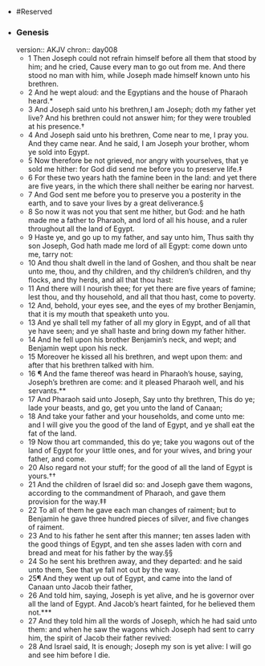 - #Reserved
- ### Genesis
  version:: AKJV
  chron:: day008
	- 1 Then Joseph could not refrain himself before all them that stood by him; and he
	  cried, Cause every man to go out from me. And there stood no man with him, while
	  Joseph made himself known unto his brethren.
	- 2 And he wept aloud: and the Egyptians
	  and the house of Pharaoh heard.*
	- 3 And Joseph said unto his brethren,I am Joseph; doth
	  my father yet live? And his brethren could not answer him; for they were troubled at
	  his presence.†
	- 4 And Joseph said unto his brethren, Come near to me, I pray you. And
	  they came near. And he said, I am Joseph your brother, whom ye sold into Egypt.
	- 5 Now
	  therefore be not grieved, nor angry with yourselves, that ye sold me hither: for God did
	  send me before you to preserve life.‡
	- 6 For these two years hath the famine been in the
	  land: and yet there are five years, in the which there shall neither be earing nor harvest.
	- 7 And God sent me before you to preserve you a posterity in the earth, and to save your
	  lives by a great deliverance.§
	- 8 So now it was not you that sent me hither, but God: and
	  he hath made me a father to Pharaoh, and lord of all his house, and a ruler throughout
	  all the land of Egypt.
	- 9 Haste ye, and go up to my father, and say unto him, Thus saith
	  thy son Joseph, God hath made me lord of all Egypt: come down unto me, tarry not:
	- 10 And thou shalt dwell in the land of Goshen, and thou shalt be near unto me, thou,
	  and thy children, and thy children’s children, and thy flocks, and thy herds, and all that
	  thou hast:
	- 11 And there will I nourish thee; for yet there are five years of famine; lest
	  thou, and thy household, and all that thou hast, come to poverty.
	- 12 And, behold, your
	  eyes see, and the eyes of my brother Benjamin, that it is my mouth that speaketh unto
	  you.
	- 13 And ye shall tell my father of all my glory in Egypt, and of all that ye have seen;
	  and ye shall haste and bring down my father hither.
	- 14 And he fell upon his brother
	  Benjamin’s neck, and wept; and Benjamin wept upon his neck.
	- 15 Moreover he kissed
	  all his brethren, and wept upon them: and after that his brethren talked with him.
	- 16 ¶ And the fame thereof was heard in Pharaoh’s house, saying, Joseph’s brethren
	  are come: and it pleased Pharaoh well, and his servants.**
	- 17 And Pharaoh said unto
	  Joseph, Say unto thy brethren, This do ye; lade your beasts, and go, get you unto the
	  land of Canaan;
	- 18 And take your father and your households, and come unto me: and
	  I will give you the good of the land of Egypt, and ye shall eat the fat of the land.
	- 19 Now
	  thou art commanded, this do ye; take you wagons out of the land of Egypt for your little
	  ones, and for your wives, and bring your father, and come.
	- 20 Also regard not your stuff;
	  for the good of all the land of Egypt is yours.††
	- 21 And the children of Israel did so: and
	  Joseph gave them wagons, according to the commandment of Pharaoh, and gave them
	  provision for the way.‡‡
	- 22 To all of them he gave each man changes of raiment; but to
	  Benjamin he gave three hundred pieces of silver, and five changes of raiment.
	- 23 And to
	  his father he sent after this manner; ten asses laden with the good things of Egypt, and
	  ten she asses laden with corn and bread and meat for his father by the way.§§
	- 24 So he
	  sent his brethren away, and they departed: and he said unto them, See that ye fall not
	  out by the way.
	- 25¶ And they went up out of Egypt, and came into the land of Canaan unto Jacob their
	  father,
	- 26 And told him, saying, Joseph is yet alive, and he is governor over all the land of
	  Egypt. And Jacob’s heart fainted, for he believed them not.***
	- 27 And they told him all
	  the words of Joseph, which he had said unto them: and when he saw the wagons which Joseph had sent to carry him, the spirit of Jacob their father revived:
	- 28 And Israel said,
	  It is enough; Joseph my son is yet alive: I will go and see him before I die.